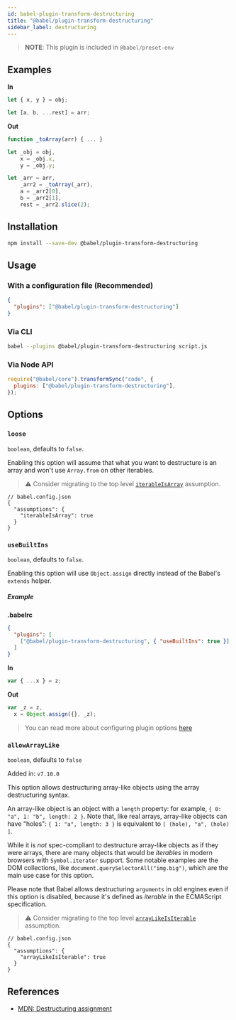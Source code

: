 ```yaml
---
id: babel-plugin-transform-destructuring
title: "@babel/plugin-transform-destructuring"
sidebar_label: destructuring
---
```


> **NOTE**: This plugin is included in `@babel/preset-env`

## Examples

**In**

```javascript
let { x, y } = obj;

let [a, b, ...rest] = arr;
```

**Out**

```javascript
function _toArray(arr) { ... }

let _obj = obj,
    x = _obj.x,
    y = _obj.y;

let _arr = arr,
    _arr2 = _toArray(_arr),
    a = _arr2[0],
    b = _arr2[1],
    rest = _arr2.slice(2);
```

## Installation

```sh
npm install --save-dev @babel/plugin-transform-destructuring
```

## Usage

### With a configuration file (Recommended)

```json
{
  "plugins": ["@babel/plugin-transform-destructuring"]
}
```

### Via CLI

```sh
babel --plugins @babel/plugin-transform-destructuring script.js
```

### Via Node API

```javascript
require("@babel/core").transformSync("code", {
  plugins: ["@babel/plugin-transform-destructuring"],
});
```

## Options

### `loose`

`boolean`, defaults to `false`.

Enabling this option will assume that what you want to destructure is an array and won't use `Array.from` on other iterables.

> ⚠️ Consider migrating to the top level [`iterableIsArray`](assumptions.md#iterableisarray) assumption.

```jsonc
// babel.config.json
{
  "assumptions": {
    "iterableIsArray": true
  }
}
```

### `useBuiltIns`

`boolean`, defaults to `false`.

Enabling this option will use `Object.assign` directly instead of the Babel's `extends` helper.

##### Example

**.babelrc**

```json
{
  "plugins": [
    ["@babel/plugin-transform-destructuring", { "useBuiltIns": true }]
  ]
}
```

**In**

```js
var { ...x } = z;
```

**Out**

```js
var _z = z,
  x = Object.assign({}, _z);
```

> You can read more about configuring plugin options [here](https://babeljs.io/docs/en/plugins#plugin-options)

### `allowArrayLike`

`boolean`, defaults to `false`

Added in: `v7.10.0`

This option allows destructuring array-like objects using the array destructuring syntax.

An array-like object is an object with a `length` property: for example, `{ 0: "a", 1: "b", length: 2 }`. Note that, like real arrays, array-like objects can have "holes": `{ 1: "a", length: 3 }` is equivalent to `[ (hole), "a", (hole) ]`.

While it is _not_ spec-compliant to destructure array-like objects as if they were arrays, there are many objects that would be _iterables_ in modern browsers with `Symbol.iterator` support. Some notable examples are the DOM collections, like `document.querySelectorAll("img.big")`, which are the main use case for this option.

Please note that Babel allows destructuring `arguments` in old engines even if this option is disabled, because it's defined as _iterable_ in the ECMAScript specification.

> ⚠️ Consider migrating to the top level [`arrayLikeIsIterable`](assumptions.md#arraylikeisiterable) assumption.

```jsonc
// babel.config.json
{
  "assumptions": {
    "arrayLikeIsIterable": true
  }
}
```

## References

- [MDN: Destructuring assignment](https://developer.mozilla.org/en-US/docs/Web/JavaScript/Reference/Operators/Destructuring_assignment)
